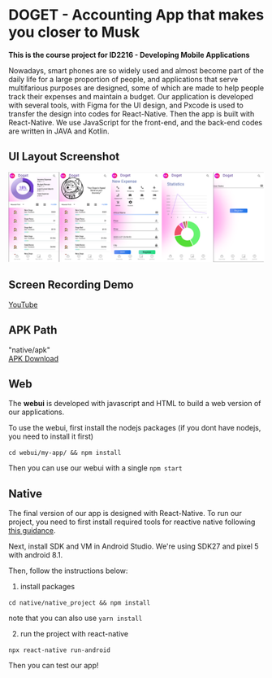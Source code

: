 # DOGET - Accounting App that makes you closer to Musk

**This is the course project for ID2216 - Developing Mobile Applications**

 Nowadays, smart phones are so widely used and almost become part of the daily life for a large proportion of people, and applications that serve multifarious purposes are designed, some of which are made to help people track their expenses and maintain a budget.  Our application is developed with several tools, with Figma for the UI design, and Pxcode is used to transfer the design into codes for React-Native. Then the app is built with React-Native. We use JavaScript for the front-end, and the back-end codes are written in JAVA and Kotlin.

## UI Layout Screenshot
![UI](picture/version3.png)

## Screen Recording Demo
[YouTube](https://youtu.be/1_M7XvSOv40)

## APK Path
"native/apk"  
[APK Download](https://github.com/GiantPanda0090/ID2216_Doget/blob/main/native/apk/doget.apk)
## Web

The **webui** is developed with javascript and HTML to build a web version of our applications.

To use the webui, first install the nodejs packages (if you dont have nodejs, you need to install it first)

```cd webui/my-app/ && npm install```

Then you can use our webui with a single ```npm start```

## Native 

The final version of our app is designed with React-Native. To run our project, you need to first install required tools for reactive native following [this guidance](https://docs.microsoft.com/en-us/windows/dev-environment/javascript/react-native-for-android).

Next, install SDK and VM in Android Studio. We're using SDK27 and pixel 5 with android 8.1.

Then, follow the instructions below:

1. install packages

```cd native/native_project && npm install```

note that you can also use ```yarn install```

2. run the project with react-native

```npx react-native run-android```

Then you can test our app!
